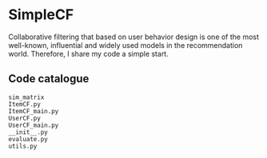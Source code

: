 # SimpleCF
Collaborative filtering that based on user behavior design is one of the most well-known, influential and widely used models in the recommendation world. Therefore, I share my code a simple start.



## Code catalogue

```
sim_matrix
ItemCF.py
ItemCF_main.py
UserCF.py
UserCF_main.py
__init__.py
evaluate.py
utils.py
```

